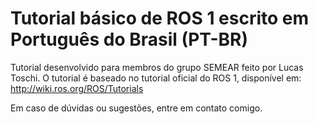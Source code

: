 # Tutorial básico de ROS 1 escrito em Português do Brasil (PT-BR)

Tutorial desenvolvido para membros do grupo SEMEAR feito por Lucas Toschi. O tutorial é baseado no tutorial oficial do ROS 1, disponível em: http://wiki.ros.org/ROS/Tutorials

Em caso de dúvidas ou sugestões, entre em contato comigo.